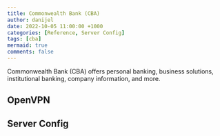 ```yaml
---
title: Commonwealth Bank (CBA)
author: danijel
date: 2022-10-05 11:00:00 +1000
categories: [Reference, Server Config]
tags: [cba]
mermaid: true
comments: false
---
```

Commonwealth Bank (CBA) offers personal banking, business solutions, institutional banking, company information, and more.

## OpenVPN


## Server Config
